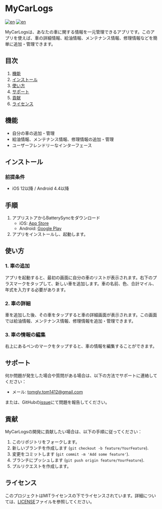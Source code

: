 # MyCarLogs
[![en](https://img.shields.io/badge/lang-en-red.svg)](https://github.com/tomgly/MyCarLogs/blob/main/README.md)
[![en](https://img.shields.io/badge/lang-ja-blue.svg)](https://github.com/tomgly/MyCarLogs/blob/main/README.ja.md)

MyCarLogsは、あなたの車に関する情報を一元管理できるアプリです。このアプリを使えば、車の詳細情報、給油情報、メンテナンス情報、修理情報などを簡単に追加・管理できます。

## 目次
1. [機能](#機能)
2. [インストール](#インストール)
3. [使い方](#使い方)
4. [サポート](#サポート)
5. [貢献](#貢献)
6. [ライセンス](#ライセンス)

## 機能
- 自分の車の追加・管理
- 給油情報、メンテナンス情報、修理情報の追加・管理
- ユーザーフレンドリーなインターフェース

## インストール
### 前提条件
- iOS 12以降 / Android 4.4以降

## 手順
1. アプリストアからBatterySyncをダウンロード
   - iOS: [App Store](https://apps.apple.com/us/app/mycarlogs/id6499084474)
   - Android: [Google Play](https://play.google.com/store/apps/details?id=com.tomgly.mycarlogs)
2. アプリをインストールし、起動します。

## 使い方
### 1. 車の追加

アプリを起動すると、最初の画面に自分の車のリストが表示されます。右下のプラスマークをタップして、新しい車を追加します。車の名前、色、合計マイル、年式を入力する必要があります。

### 2. 車の詳細

車を追加した後、その車をタップすると車の詳細画面が表示されます。この画面では給油情報、メンテナンス情報、修理情報を追加・管理できます。

### 3. 車の情報の編集

右上にあるペンのマークをタップすると、車の情報を編集することができます。

## サポート
何か問題が発生した場合や質問がある場合は、以下の方法でサポートに連絡してください：
- メール: tomgly.tom1412@gmail.com

または、GitHubの[issue](https://github.com/tomgly/MyCarLogs/issues)にて問題を報告してください。

## 貢献
MyCarLogsの開発に貢献したい場合は、以下の手順に従ってください：
1. このリポジトリをフォークします。
2. 新しいブランチを作成します (`git checkout -b feature/YourFeature`).
3. 変更をコミットします (`git commit -m 'Add some feature'`).
4. ブランチにプッシュします (`git push origin feature/YourFeature`).
5. プルリクエストを作成します。

## ライセンス
このプロジェクトはMITライセンスの下でライセンスされています。詳細については、[LICENSE](LICENSE)ファイルを参照してください。